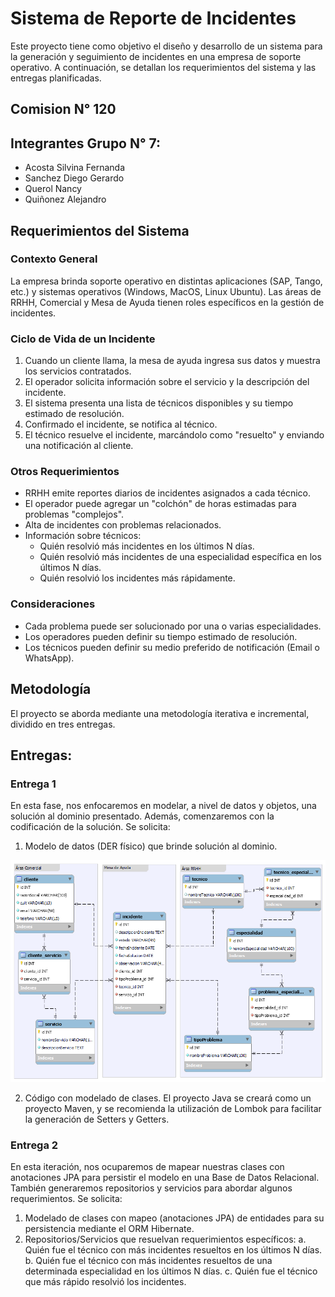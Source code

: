 # Sistema de Reporte de Incidentes

Este proyecto tiene como objetivo el diseño y desarrollo de un sistema para la generación y seguimiento de incidentes en una empresa de soporte operativo. A continuación, se detallan los requerimientos del sistema y las entregas planificadas.

## Comision N° 120
## Integrantes Grupo N° 7:

   - Acosta Silvina Fernanda
   - Sanchez Diego Gerardo
   - Querol Nancy
   - Quiñonez Alejandro

## Requerimientos del Sistema

### Contexto General

La empresa brinda soporte operativo en distintas aplicaciones (SAP, Tango, etc.) y sistemas operativos (Windows, MacOS, Linux Ubuntu). Las áreas de RRHH, Comercial y Mesa de Ayuda tienen roles específicos en la gestión de incidentes.

### Ciclo de Vida de un Incidente

1. Cuando un cliente llama, la mesa de ayuda ingresa sus datos y muestra los servicios contratados.
2. El operador solicita información sobre el servicio y la descripción del incidente.
3. El sistema presenta una lista de técnicos disponibles y su tiempo estimado de resolución.
4. Confirmado el incidente, se notifica al técnico.
5. El técnico resuelve el incidente, marcándolo como "resuelto" y enviando una notificación al cliente.

### Otros Requerimientos

- RRHH emite reportes diarios de incidentes asignados a cada técnico.
- El operador puede agregar un "colchón" de horas estimadas para problemas "complejos".
- Alta de incidentes con problemas relacionados.
- Información sobre técnicos:
  - Quién resolvió más incidentes en los últimos N días.
  - Quién resolvió más incidentes de una especialidad específica en los últimos N días.
  - Quién resolvió los incidentes más rápidamente.

### Consideraciones

- Cada problema puede ser solucionado por una o varias especialidades.
- Los operadores pueden definir su tiempo estimado de resolución.
- Los técnicos pueden definir su medio preferido de notificación (Email o WhatsApp).

## Metodología

El proyecto se aborda mediante una metodología iterativa e incremental, dividido en tres entregas.

## Entregas:

### Entrega 1

En esta fase, nos enfocaremos en modelar, a nivel de datos y objetos, una solución al dominio presentado. Además, comenzaremos con la codificación de la solución. Se solicita:

1. Modelo de datos (DER físico) que brinde solución al dominio.

![Diagrama DER](./Diagrama_DER_fisico_reporte_Incidentes.png)

2. Código con modelado de clases. El proyecto Java se creará como un proyecto Maven, y se recomienda la utilización de Lombok para facilitar la generación de Setters y Getters.

### Entrega 2

En esta iteración, nos ocuparemos de mapear nuestras clases con anotaciones JPA para persistir el modelo en una Base de Datos Relacional. También generaremos repositorios y servicios para abordar algunos requerimientos. Se solicita:

1. Modelado de clases con mapeo (anotaciones JPA) de entidades para su persistencia mediante el ORM Hibernate.
2. Repositorios/Servicios que resuelvan requerimientos específicos:
   a. Quién fue el técnico con más incidentes resueltos en los últimos N días.
   b. Quién fue el técnico con más incidentes resueltos de una determinada especialidad en los últimos N días.
   c. Quién fue el técnico que más rápido resolvió los incidentes.